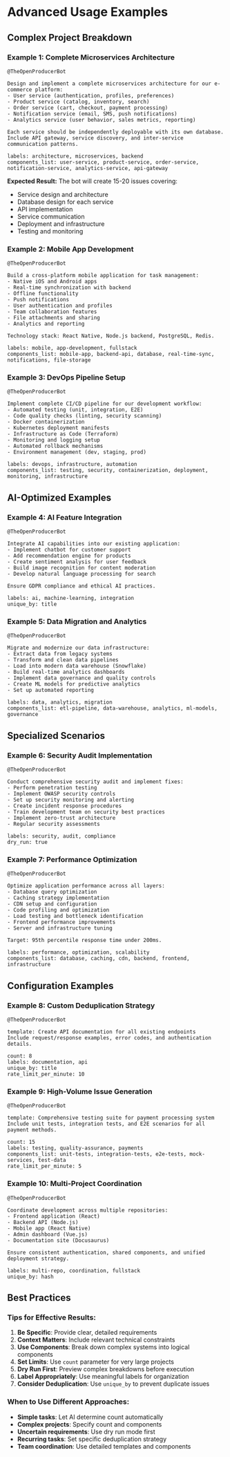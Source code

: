 # Advanced Usage Examples

## Complex Project Breakdown

### Example 1: Complete Microservices Architecture
```
@TheOpenProducerBot

Design and implement a complete microservices architecture for our e-commerce platform:
- User service (authentication, profiles, preferences)
- Product service (catalog, inventory, search)
- Order service (cart, checkout, payment processing)
- Notification service (email, SMS, push notifications)
- Analytics service (user behavior, sales metrics, reporting)

Each service should be independently deployable with its own database.
Include API gateway, service discovery, and inter-service communication patterns.

labels: architecture, microservices, backend
components_list: user-service, product-service, order-service, notification-service, analytics-service, api-gateway
```

**Expected Result:** The bot will create 15-20 issues covering:
- Service design and architecture
- Database design for each service
- API implementation
- Service communication
- Deployment and infrastructure
- Testing and monitoring

### Example 2: Mobile App Development
```
@TheOpenProducerBot

Build a cross-platform mobile application for task management:
- Native iOS and Android apps
- Real-time synchronization with backend
- Offline functionality
- Push notifications
- User authentication and profiles
- Team collaboration features
- File attachments and sharing
- Analytics and reporting

Technology stack: React Native, Node.js backend, PostgreSQL, Redis.

labels: mobile, app-development, fullstack
components_list: mobile-app, backend-api, database, real-time-sync, notifications, file-storage
```

### Example 3: DevOps Pipeline Setup
```
@TheOpenProducerBot

Implement complete CI/CD pipeline for our development workflow:
- Automated testing (unit, integration, E2E)
- Code quality checks (linting, security scanning)
- Docker containerization
- Kubernetes deployment manifests
- Infrastructure as Code (Terraform)
- Monitoring and logging setup
- Automated rollback mechanisms
- Environment management (dev, staging, prod)

labels: devops, infrastructure, automation
components_list: testing, security, containerization, deployment, monitoring, infrastructure
```

## AI-Optimized Examples

### Example 4: AI Feature Integration
```
@TheOpenProducerBot

Integrate AI capabilities into our existing application:
- Implement chatbot for customer support
- Add recommendation engine for products
- Create sentiment analysis for user feedback
- Build image recognition for content moderation
- Develop natural language processing for search

Ensure GDPR compliance and ethical AI practices.

labels: ai, machine-learning, integration
unique_by: title
```

### Example 5: Data Migration and Analytics
```
@TheOpenProducerBot

Migrate and modernize our data infrastructure:
- Extract data from legacy systems
- Transform and clean data pipelines
- Load into modern data warehouse (Snowflake)
- Build real-time analytics dashboards
- Implement data governance and quality controls
- Create ML models for predictive analytics
- Set up automated reporting

labels: data, analytics, migration
components_list: etl-pipeline, data-warehouse, analytics, ml-models, governance
```

## Specialized Scenarios

### Example 6: Security Audit Implementation
```
@TheOpenProducerBot

Conduct comprehensive security audit and implement fixes:
- Perform penetration testing
- Implement OWASP security controls
- Set up security monitoring and alerting
- Create incident response procedures
- Train development team on security best practices
- Implement zero-trust architecture
- Regular security assessments

labels: security, audit, compliance
dry_run: true
```

### Example 7: Performance Optimization
```
@TheOpenProducerBot

Optimize application performance across all layers:
- Database query optimization
- Caching strategy implementation
- CDN setup and configuration
- Code profiling and optimization
- Load testing and bottleneck identification
- Frontend performance improvements
- Server and infrastructure tuning

Target: 95th percentile response time under 200ms.

labels: performance, optimization, scalability
components_list: database, caching, cdn, backend, frontend, infrastructure
```

## Configuration Examples

### Example 8: Custom Deduplication Strategy
```
@TheOpenProducerBot

template: Create API documentation for all existing endpoints
Include request/response examples, error codes, and authentication details.

count: 8
labels: documentation, api
unique_by: title
rate_limit_per_minute: 10
```

### Example 9: High-Volume Issue Generation
```
@TheOpenProducerBot

template: Comprehensive testing suite for payment processing system
Include unit tests, integration tests, and E2E scenarios for all payment methods.

count: 15
labels: testing, quality-assurance, payments
components_list: unit-tests, integration-tests, e2e-tests, mock-services, test-data
rate_limit_per_minute: 5
```

### Example 10: Multi-Project Coordination
```
@TheOpenProducerBot

Coordinate development across multiple repositories:
- Frontend application (React)
- Backend API (Node.js)
- Mobile app (React Native)
- Admin dashboard (Vue.js)
- Documentation site (Docusaurus)

Ensure consistent authentication, shared components, and unified deployment strategy.

labels: multi-repo, coordination, fullstack
unique_by: hash
```

## Best Practices

### Tips for Effective Results:

1. **Be Specific**: Provide clear, detailed requirements
2. **Context Matters**: Include relevant technical constraints
3. **Use Components**: Break down complex systems into logical components
4. **Set Limits**: Use `count` parameter for very large projects
5. **Dry Run First**: Preview complex breakdowns before execution
6. **Label Appropriately**: Use meaningful labels for organization
7. **Consider Deduplication**: Use `unique_by` to prevent duplicate issues

### When to Use Different Approaches:

- **Simple tasks**: Let AI determine count automatically
- **Complex projects**: Specify count and components
- **Uncertain requirements**: Use dry run mode first
- **Recurring tasks**: Set specific deduplication strategy
- **Team coordination**: Use detailed templates and components